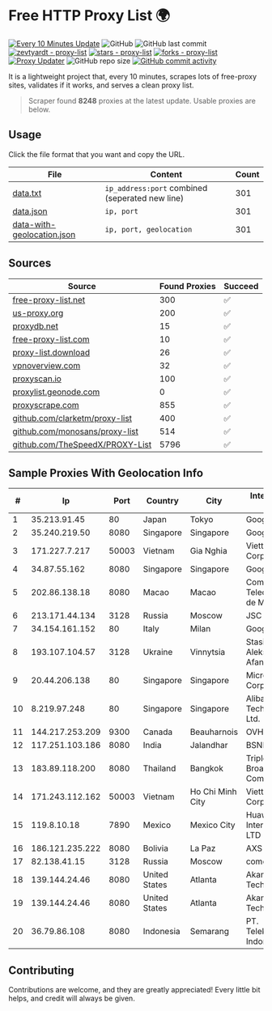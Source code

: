 
# Free HTTP Proxy List 🌍

[![Every 10 Minutes Update](https://github.com/mertguvencli/http-proxy-list/actions/workflows/main.yml/badge.svg?branch=main)](https://github.com/mertguvencli/http-proxy-list/actions/workflows/main.yml)
![GitHub](https://img.shields.io/github/license/mertguvencli/http-proxy-list)
![GitHub last commit](https://img.shields.io/github/last-commit/mertguvencli/http-proxy-list)
[![zevtyardt - proxy-list](https://img.shields.io/static/v1?label=zevtyardt&message=proxy-list&color=blue&logo=github)](https://github.com/zevtyardt/proxy-list "Go to GitHub repo")
[![stars - proxy-list](https://img.shields.io/github/stars/zevtyardt/proxy-list?style=social)](https://github.com/zevtyardt/proxy-list)
[![forks - proxy-list](https://img.shields.io/github/forks/zevtyardt/proxy-list?style=social)](https://github.com/zevtyardt/proxy-list)
[![Proxy Updater](https://github.com/zevtyardt/proxy-list/workflows/Proxy%20Updater/badge.svg)](https://github.com/zevtyardt/proxy-list/actions?query=workflow:"Proxy+Updater")
![GitHub repo size](https://img.shields.io/github/repo-size/zevtyardt/proxy-list)
[![GitHub commit activity](https://img.shields.io/github/commit-activity/m/zevtyardt/proxy-list?logo=commits)](https://github.com/zevtyardt/proxy-list/commits/main)

It is a lightweight project that, every 10 minutes, scrapes lots of free-proxy sites, validates if it works, and serves a clean proxy list.

> Scraper found **8248** proxies at the latest update. Usable proxies are below.

## Usage

Click the file format that you want and copy the URL.

|File|Content|Count|
|----|-------|-----|
|[data.txt](https://raw.githubusercontent.com/mertguvencli/http-proxy-list/main/proxy-list/data.txt)|`ip_address:port` combined (seperated new line)|301|
|[data.json](https://raw.githubusercontent.com/mertguvencli/http-proxy-list/main/proxy-list/data.json)|`ip, port`|301|
|[data-with-geolocation.json](https://raw.githubusercontent.com/mertguvencli/http-proxy-list/main/proxy-list/data-with-geolocation.json)|`ip, port, geolocation`|301|

## Sources

|Source|Found Proxies|Succeed|
|------|-------------|-------|
|[free-proxy-list.net](https://free-proxy-list.net)|300|✅|
|[us-proxy.org](https://www.us-proxy.org)|200|✅|
|[proxydb.net](http://proxydb.net)|15|✅|
|[free-proxy-list.com](https://free-proxy-list.com/?page=&port=&type%5B%5D=http&type%5B%5D=https&up_time=0&search=Search)|10|✅|
|[proxy-list.download](https://www.proxy-list.download/HTTP)|26|✅|
|[vpnoverview.com](https://vpnoverview.com/privacy/anonymous-browsing/free-proxy-servers)|32|✅|
|[proxyscan.io](https://www.proxyscan.io)|100|✅|
|[proxylist.geonode.com](https://proxylist.geonode.com/api/proxy-list?limit=300&page=1&sort_by=lastChecked&sort_type=desc&protocols=http,https)|0|✅|
|[proxyscrape.com](https://api.proxyscrape.com/v2/?request=displayproxies&protocol=http&timeout=10000&country=all&ssl=all&anonymity=all)|855|✅|
|[github.com/clarketm/proxy-list](https://raw.githubusercontent.com/clarketm/proxy-list/master/proxy-list-raw.txt)|400|✅|
|[github.com/monosans/proxy-list](https://raw.githubusercontent.com/monosans/proxy-list/main/proxies/http.txt)|514|✅|
|[github.com/TheSpeedX/PROXY-List](https://raw.githubusercontent.com/TheSpeedX/PROXY-List/master/http.txt)|5796|✅|


## Sample Proxies With Geolocation Info

|#|Ip|Port|Country|City|Internet Service Provider|
|-|--|----|-------|----|-------------------------|
|1|35.213.91.45|80|Japan|Tokyo|Google LLC|
|2|35.240.219.50|8080|Singapore|Singapore|Google LLC|
|3|171.227.7.217|50003|Vietnam|Gia Nghia|Viettel Corporation|
|4|34.87.55.162|8080|Singapore|Singapore|Google LLC|
|5|202.86.138.18|8080|Macao|Macao|Companhia de Telecomunicacoes de Macau|
|6|213.171.44.134|3128|Russia|Moscow|JSC Comcor|
|7|34.154.161.152|80|Italy|Milan|Google LLC|
|8|193.107.104.57|3128|Ukraine|Vinnytsia|Stasishen Aleksandr Afanasiyovich|
|9|20.44.206.138|80|Singapore|Singapore|Microsoft Corporation|
|10|8.219.97.248|80|Singapore|Singapore|Alibaba (US) Technology Co., Ltd.|
|11|144.217.253.209|9300|Canada|Beauharnois|OVH SAS|
|12|117.251.103.186|8080|India|Jalandhar|BSNL Internet|
|13|183.89.118.200|8080|Thailand|Bangkok|Triple T Broadband Public Company Limited|
|14|171.243.112.162|50003|Vietnam|Ho Chi Minh City|Viettel Corporation|
|15|119.8.10.18|7890|Mexico|Mexico City|Huawei International Pte. LTD|
|16|186.121.235.222|8080|Bolivia|La Paz|AXS Bolivia S. A.|
|17|82.138.41.15|3128|Russia|Moscow|comcor.ru|
|18|139.144.24.46|8080|United States|Atlanta|Akamai Technologies, Inc.|
|19|139.144.24.46|8080|United States|Atlanta|Akamai Technologies, Inc.|
|20|36.79.86.108|8080|Indonesia|Semarang|PT. Telekomunikasi Indonesia|



## Contributing

Contributions are welcome, and they are greatly appreciated! Every
little bit helps, and credit will always be given.

